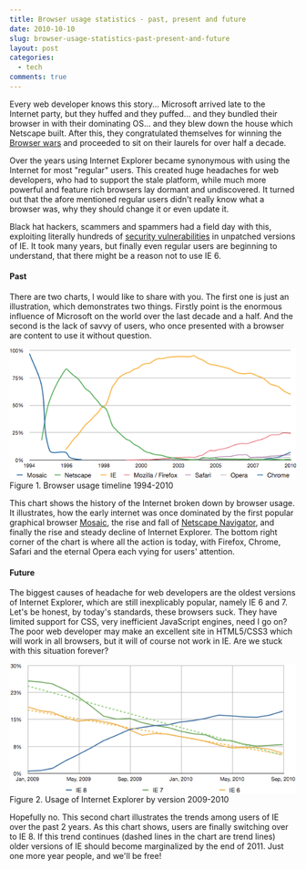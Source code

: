 ```yaml
---
title: Browser usage statistics - past, present and future
date: 2010-10-10
slug: browser-usage-statistics-past-present-and-future
layout: post
categories:
  - tech
comments: true
---
```


Every web developer knows this story... Microsoft arrived late to the Internet party, but they huffed and they puffed... and they bundled their browser in with their dominating OS... and they blew down the house which Netscape built. After this, they congratulated themselves for winning the [Browser wars](http://en.wikipedia.org/wiki/History_of_Internet_Explorer#1997-2001:The_browser_wars) and proceeded to sit on their laurels for over half a decade.

<!-- more -->

Over the years using Internet Explorer became synonymous with using the Internet for most "regular" users. This created huge headaches for web developers, who had to support the stale platform, while much more powerful and feature rich browsers lay dormant and undiscovered. It turned out that the afore mentioned regular users didn't really know what a browser was, why they should change it or even update it. 

Black hat hackers, scammers and spammers had a field day with this, exploiting literally hundreds of [security vulnerabilities](http://secunia.com/advisories/product/11/) in unpatched versions of IE. It took many years, but finally even regular users are beginning to understand, that there might be a reason not to use IE 6.

#### Past
There are two charts, I would like to share with you. The first one is just an illustration, which demonstrates two things. Firstly point is the enormous influence of Microsoft on the world over the last decade and a half. And the second is the lack of savvy of users, who once presented with a browser are content to use it without question.

<div class="figure">
<img src="/images/illustrations/2010-10-10/browser-usage-statistics-past-present-and-future-1.png">
<div class="legend">Figure 1. Browser usage timeline 1994-2010</div>
</div>

This chart shows the history of the Internet broken down by browser usage. It illustrates, how the early internet was once dominated by the first popular graphical browser [Mosaic](http://en.wikipedia.org/wiki/Mosaic_web_browser), the rise and fall of [Netscape Navigator](http://en.wikipedia.org/wiki/Netscape_Navigator), and finally the rise and steady decline of Internet Explorer. The bottom right corner of the chart is where all the action is today, with Firefox, Chrome, Safari and the eternal Opera each vying for users' attention.

#### Future
The biggest causes of headache for web developers are the oldest versions of Internet Explorer, which are still inexplicably popular, namely IE 6 and 7. Let's be honest, by today's standards, these browsers suck. They have limited support for CSS, very inefficient JavaScript engines, need I go on? The poor web developer may make an excellent site in HTML5/CSS3 which will work in all browsers, but it will of course not work in IE. Are we stuck with this situation forever?

<div class="figure">
<img src="/images/illustrations/2010-10-10/browser-usage-statistics-past-present-and-future-2.png">
<div class="legend">Figure 2. Usage of Internet Explorer by version 2009-2010</div>
</div>

Hopefully no. This second chart illustrates the trends among users of IE over the past 2 years. As this chart shows, users are finally switching over to IE 8. If this trend continues (dashed lines in the chart are trend lines) older versions of IE should become marginalized by the end of 2011. Just one more year people, and we'll be free!